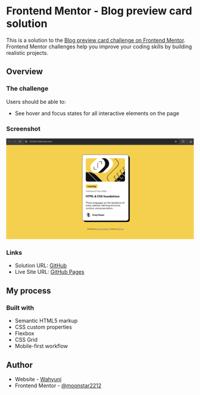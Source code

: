 # Frontend Mentor - Blog preview card solution

This is a solution to the [Blog preview card challenge on Frontend Mentor](https://www.frontendmentor.io/challenges/blog-preview-card-ckPaj01IcS). Frontend Mentor challenges help you improve your coding skills by building realistic projects. 


## Overview

### The challenge

Users should be able to:

- See hover and focus states for all interactive elements on the page

### Screenshot

![](./assets/images/Screenshot%20(242).png)


### Links

- Solution URL: [GitHub](https://github.com/moonstar2212)
- Live Site URL: [GitHub Pages](https://moonstar2212.github.io/blog-card-preview/)

## My process

### Built with

- Semantic HTML5 markup
- CSS custom properties
- Flexbox
- CSS Grid
- Mobile-first workflow


## Author

- Website - [Wahyuni](https://wahyuni-3d-portfolio.vercel.app/)
- Frontend Mentor - [@moonstar2212](https://www.frontendmentor.io/profile/moonstar2212)

